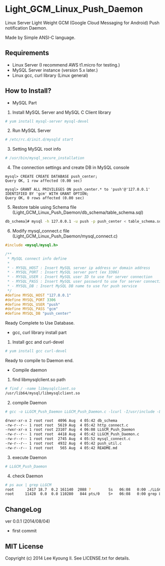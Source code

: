 Light_GCM_Linux_Push_Daemon
===========================

Linux Server Light Weight GCM (Google Cloud Messaging for Android) Push notification Daemon.

Made by Simple ANSI-C language.


Requirements
-------------

* Linux Server (I recommend AWS t1.micro for testing.)
* MySQL Server instance (version 5.x later.)
* Linux gcc, curl library (Linux general) 

How to Install?
-------------

* MySQL Part

1) Install MySQL Server and MySQL C Client library
```bash
# yum install mysql-server mysql-devel
``` 
2) Run MySQL Server
```bash
# /etc/rc.d/init.d/mysqld start
``` 
3) Setting MySQL root info
```bash
# /usr/bin/mysql_secure_installation
``` 
4) The connection settings and create DB in MySQL console
```mysql
mysql> CREATE CREATE DATABASE push_center;
Query OK, 1 row affected (0.00 sec)

mysql> GRANT ALL PRIVILEGES ON push_center.* to 'push'@'127.0.0.1' IDENTIFIED BY 'gcm' WITH GRANT OPTION;
Query OK, 0 rows affected (0.00 sec)
```
5) Restore table using Schema file (Light_GCM_Linux_Push_Daemon/db_schema/table_schema.sql)
```bash
db_schema]# mysql -h 127.0.0.1 -u push -p push_center < table_schema.sql
```
6) Modify mysql_connect.c file (Light_GCM_Linux_Push_Daemon/mysql_connect.c)
```c
#include <mysql/mysql.h>

/**
 * MySQL connect info define
 *
 * - MYSQL_HOST : Insert MySQL server ip address or domain address
 * - MYSQL_PORT : Insert MySQL server port (ex 3306)
 * - MYSQL_USER : Insert MySQL user ID to use for server connection
 * - MYSQL_PASS : Insert MySQL user password to use for server connection
 * - MYSQL_DB : Insert MySQL DB name to use for push service
 */
#define MYSQL_HOST "127.0.0.1"
#define MYSQL_PORT 3306
#define MYSQL_USER "push"
#define MYSQL_PASS "gcm"
#define MYSQL_DB "push_center"

```

Ready Complete to Use Database.

* gcc, curl library install part

1) Install gcc and curl-devel 
```bash
# yum install gcc curl-devel
```

Ready to compile to Daemon end.

* Compile daemon

1) find libmysqlclient.so path
```bash
# find / -name libmysqlclient.so
/usr/lib64/mysql/libmysqlclient.so
```

2) compile Daemon
```bash
# gcc -o LLGCM_Push_Daemon LLGCM_Push_Daemon.c -lcurl -I/usr/include -L/usr/lib64/mysql/ -lmysqlclient -lm
```

```bash
drwxr-xr-x 2 root root  4096 Aug  4 05:42 db_schema
-rw-r--r-- 1 root root  5619 Aug  4 05:42 http_connect.c
-rwxr-xr-x 1 root root 23107 Aug  4 06:08 LLGCM_Push_Daemon
-rw-r--r-- 1 root root  4418 Aug  4 05:42 LLGCM_Push_Daemon.c
-rw-r--r-- 1 root root  2745 Aug  4 05:52 mysql_connect.c
-rw-r--r-- 1 root root  4932 Aug  4 05:42 push_util.c
-rw-r--r-- 1 root root   565 Aug  4 05:42 README.md
```

3) execute Daemon
```bash
# LLGCM_Push_Daemon
```

4) check Daemon
```bash
# ps aux | grep LLGCM
root      2417 18.7  0.2 161140  2088 ?        Ss   06:08   0:00 ./LLGCM_Push_Daemon
root     11428  0.0  0.0 110280   844 pts/0    S+   06:08   0:00 grep LLGCM_Push_Daemon
```

ChangeLog
-------------

ver 0.0.1 (2014/08/04)
* first commit

MIT License
-------------

Copyright (c) 2014 Lee Kyoung Il. See LICENSE.txt for details.
